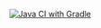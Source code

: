 [![Java CI with Gradle](https://github.com/Stanislav-Yo/Selenium/actions/workflows/gradle.yml/badge.svg)](https://github.com/Stanislav-Yo/Selenium/actions/workflows/gradle.yml)